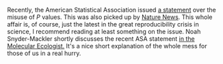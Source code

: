 Recently, the American Statistical Association issued <a href="http://amstat.tandfonline.com/doi/abs/10.1080/00031305.2016.1154108" target="_blank"> a statement</a> over the misuse of <i>P</i> values. This was also picked up by <a href ="http://www.nature.com/news/statisticians-issue-warning-over-misuse-of-p-values-1.19503" target="_blank">Nature News</a>. This whole affair is, of course, just the latest in the great reproducibility crisis in science, I recommend reading at least something on the issue. Noah Snyder-Mackler shortly discusses the recent ASA statement <a href="http://www.molecularecologist.com/2016/03/a-statement-on-p-values-that-approaches-significance/" target="_blank">in the Molecular Ecologist.</a> It's a nice short explanation of the whole mess for those of us in a real hurry.
